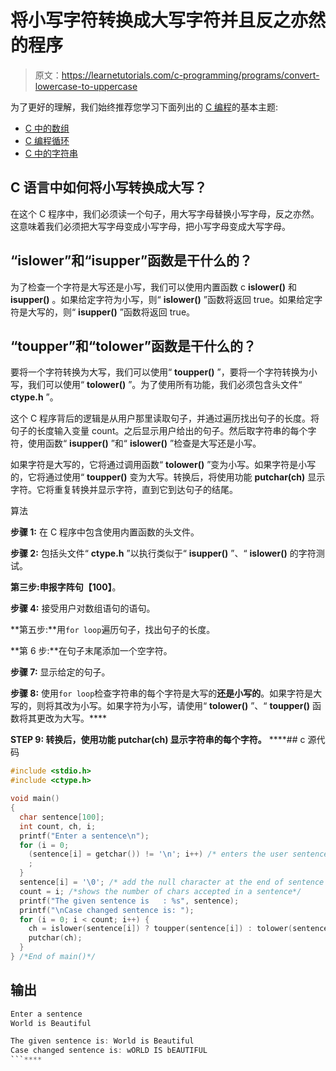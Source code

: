 # 将小写字符转换成大写字符并且反之亦然的程序

> 原文：<https://learnetutorials.com/c-programming/programs/convert-lowercase-to-uppercase>

为了更好的理解，我们始终推荐您学习下面列出的 [C 编程](../ "C programming")的基本主题:

*   [C 中的数组](../../c-programming/array)
*   [C 编程循环](../../c-programming/loops "C programming loops")
*   [C 中的字符串](../../c-programming/strings)

## C 语言中如何将小写转换成大写？

在这个 C 程序中，我们必须读一个句子，用大写字母替换小写字母，反之亦然。这意味着我们必须把大写字母变成小写字母，把小写字母变成大写字母。

## “islower”和“isupper”函数是干什么的？

为了检查一个字符是大写还是小写，我们可以使用内置函数 c **islower()** 和 **isupper()** 。如果给定字符为小写，则“ **islower()** ”函数将返回 true。如果给定字符是大写的，则“ **isupper()** ”函数将返回 true。

## “toupper”和“tolower”函数是干什么的？

要将一个字符转换为大写，我们可以使用“ **toupper()** ”，要将一个字符转换为小写，我们可以使用“ **tolower()** ”。为了使用所有功能，我们必须包含头文件“ **ctype.h** ”。

这个 C 程序背后的逻辑是从用户那里读取句子，并通过遍历找出句子的长度。将句子的长度输入变量 count。之后显示用户给出的句子。然后取字符串的每个字符，使用函数“ **isupper()** ”和“ **islower()** ”检查是大写还是小写。

如果字符是大写的，它将通过调用函数“ **tolower()** ”变为小写。如果字符是小写的，它将通过使用“ **toupper()** 变为大写。转换后，将使用功能 **putchar(ch)** 显示字符。它将重复转换并显示字符，直到它到达句子的结尾。

算法

**步骤 1:** 在 C 程序中包含使用内置函数的头文件。

**步骤 2:** 包括头文件“ **ctype.h** ”以执行类似于“ **isupper()** ”、“ **islower()** 的字符测试。

**第三步:**申报字阵**句【100】**。

**步骤 4:** 接受用户对数组语句的语句。

**第五步:**用`for loop`遍历句子，找出句子的长度。

**第 6 步:**在句子末尾添加一个空字符。

**步骤 7:** 显示给定的句子。

**步骤 8:** 使用`for loop`检查字符串的每个字符是大写的**还是小写的**。如果字符是大写的，则将其改为小写。如果字符为小写，请使用“ **tolower()** ”、“ **toupper()** 函数将其更改为大写。****

 ******STEP 9:** 转换后，使用功能 **putchar(ch)** 显示字符串的每个字符。****  ****## c 源代码

```c
#include <stdio.h>
#include <ctype.h>

void main()
{
  char sentence[100];
  int count, ch, i;
  printf("Enter a sentence\n");
  for (i = 0;
    (sentence[i] = getchar()) != '\n'; i++) /* enters the user sentence to change the case*/ {
    ;
  }
  sentence[i] = '\0'; /* add the null character at the end of sentence */
  count = i; /*shows the number of chars accepted in a sentence*/
  printf("The given sentence is   : %s", sentence);
  printf("\nCase changed sentence is: ");
  for (i = 0; i < count; i++) {
    ch = islower(sentence[i]) ? toupper(sentence[i]) : tolower(sentence[i]); /* check each letter of sentence using islower function if it is lowercase use toupper function to change it to uppercase else use tolower function to change uppercase to lowercase */
    putchar(ch);
  }
} /*End of main()*/

```

## 输出

```c
Enter a sentence
World is Beautiful

The given sentence is: World is Beautiful
Case changed sentence is: wORLD IS bEAUTIFUL
```****